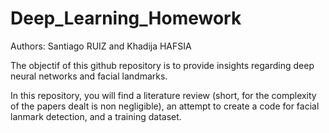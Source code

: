 # Deep_Learning_Homework

Authors: Santiago RUIZ and Khadija HAFSIA

The objectif of this github repository is to provide insights regarding deep neural networks and facial landmarks.

In this repository, you will find a literature review (short, for the complexity of the papers dealt is non negligible), an attempt to create a code for facial lanmark detection, and a training dataset.


                           
